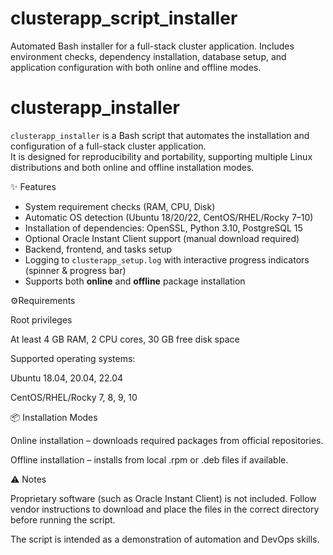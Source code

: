 # clusterapp_script_installer
Automated Bash installer for a full-stack cluster application.   Includes environment checks, dependency installation, database setup, and application configuration with both online and offline modes.

# clusterapp_installer

`clusterapp_installer` is a Bash script that automates the installation and configuration of a full-stack cluster application.  
It is designed for reproducibility and portability, supporting multiple Linux distributions and both online and offline installation modes.

✨ Features
- System requirement checks (RAM, CPU, Disk)
- Automatic OS detection (Ubuntu 18/20/22, CentOS/RHEL/Rocky 7–10)
- Installation of dependencies: OpenSSL, Python 3.10, PostgreSQL 15
- Optional Oracle Instant Client support (manual download required)
- Backend, frontend, and tasks setup
- Logging to `clusterapp_setup.log` with interactive progress indicators (spinner & progress bar)
- Supports both **online** and **offline** package installation

⚙️Requirements

Root privileges

At least 4 GB RAM, 2 CPU cores, 30 GB free disk space

Supported operating systems:

Ubuntu 18.04, 20.04, 22.04

CentOS/RHEL/Rocky 7, 8, 9, 10

📦 Installation Modes

Online installation – downloads required packages from official repositories.

Offline installation – installs from local .rpm or .deb files if available.

⚠️ Notes

Proprietary software (such as Oracle Instant Client) is not included.
Follow vendor instructions to download and place the files in the correct directory before running the script.

The script is intended as a demonstration of automation and DevOps skills.
